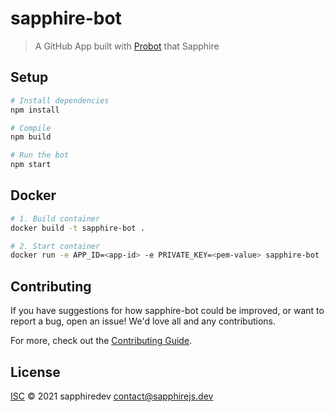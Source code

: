 # sapphire-bot

> A GitHub App built with [Probot](https://github.com/probot/probot) that Sapphire

## Setup

```sh
# Install dependencies
npm install

# Compile
npm build

# Run the bot
npm start
```

## Docker

```sh
# 1. Build container
docker build -t sapphire-bot .

# 2. Start container
docker run -e APP_ID=<app-id> -e PRIVATE_KEY=<pem-value> sapphire-bot
```

## Contributing

If you have suggestions for how sapphire-bot could be improved, or want to report a bug, open an issue! We'd love all and any contributions.

For more, check out the [Contributing Guide](CONTRIBUTING.md).

## License

[ISC](LICENSE) © 2021 sapphiredev <contact@sapphirejs.dev>
